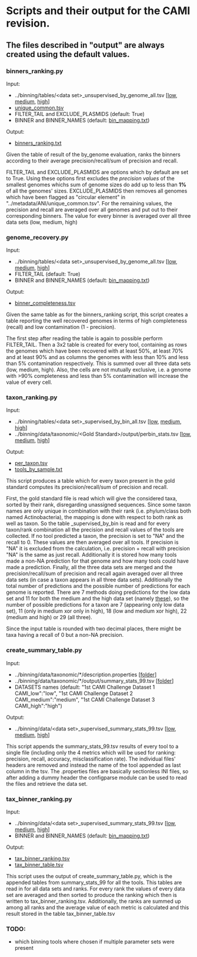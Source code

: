 # Scripts and their output for the CAMI revision. 


## The files described in "output" are always created using the default values.


### binners_ranking.py
Input: 
* ../binning/tables/\<data set\>\_unsupervised\_by\_genome\_all.tsv \[[low](../binning/tables/low_unsupervised_by_genome_all.tsv), [medium](../binning/tables/medium_unsupervised_by_genome_all.tsv), [high](../binning/tables/high_unsupervised_by_genome_all.tsv)]
* [unique_common.tsv](../metadata/ANI/unique_common.tsv)
* FILTER\_TAIL and EXCLUDE\_PLASMIDS (default: True)
* BINNER and BINNER_NAMES (default: [bin\_mapping.txt](bin_mapping.txt))

Output:
* [binners\_ranking.txt](binners_ranking.txt)


Given the table of result of the by_genome evaluation, ranks the binners according to their average precision/recall/sum of precision and recall.

FILTER\_TAIL and EXCLUDE\_PLASMIDS are options which by default are set to True. Using these options first excludes the *precision values* of the smallest genomes whichs sum of genome sizes do add up to less than **1%** of all the genomes' sizes.
EXCLUDE\_PLASMIDS then removes all genomes which have been flagged as "circular element" in "../metadata/ANI/unique\_common.tsv".
For the remaining values, the precision and recall are averaged over all genomes and put out to their corresponding binners. The value for every binner is averaged over all three data sets (low, medium, high)


### genome_recovery.py
Input:
* ../binning/tables/\<data set\>\_unsupervised\_by\_genome\_all.tsv \[[low](../binning/tables/low_unsupervised_by_genome_all.tsv), [medium](../binning/tables/medium_unsupervised_by_genome_all.tsv), [high](../binning/tables/high_unsupervised_by_genome_all.tsv)]
* FILTER\_TAIL (default: True)
* BINNER and BINNER\_NAMES (default: [bin\_mapping.txt](bin_mapping.txt))

Output:
* [binner\_completeness.tsv](binner_completeness.tsv)


Given the same table as for the binners\_ranking script, this script creates a table reporting the well recovered genomes in terms of high completeness (recall) and low contamination (1 - precision).

The first step after reading the table is again to possible perform FILTER_TAIL. Then a 3x2 table is created for every tool, containing as rows the genomes which have been recovered with
at least 50%, at least 70% and at least 90% and as columns the genomes with less than 10% and less than 5% contamination respectively. This is summed over all three data sets (low, medium, high).
Also, the cells are not mutually exclusive, i.e. a genome with >90% completeness and less than 5% contamination will increase the value of every cell.


### taxon_ranking.py
Input:
* ../binning/tables/\<data set\>\_supervised\_by\_bin\_all.tsv \[[low](../binning/tables/low_supervised_by_bin_all.tsv), [medium](../binning/tables/medium_supervised_by_bin_all.tsv), [high](../binning/tables/high_supervised_by_bin_all.tsv)]
* ../binning/data/taxonomic/\<Gold Standard\>/output/perbin\_stats.tsv \[[low](../binning/data/taxonomic/determined_meitner_=_Gold_Standard_0/output/perbin_stats.tsv), [medium](../binning/data/taxonomic/adoring_lalande_=_Gold_Standard_1/output/perbin_stats.tsv), [high](../binning/data/taxonomic/adoring_lalande_=_Gold_Standard_0/output/perbin_stats.tsv)\]

Output:
* [per_taxon.tsv](per_taxon.tsv)
* [tools\_by\_sample.txt](tools_by_sample.txt)

This script produces a table which for every taxon present in the gold standard computes its precision/recall/sum of precision and recall.

First, the gold standard file is read which will give the considered taxa, sorted by their rank, disregarding unassigned sequences. Since some taxon names are only unique in combination with their rank (i.e. phylum/class both named
Actinobacteria), the mapping is done with respect to both rank as well as taxon. So the table \_supervised\_by\_bin is read and for every taxon/rank combination all the precision and recall values of
the tools are collected. If no tool predicted a taxon, the precision is set to "NA" and the recall to 0. These values are then averaged over all tools. If precision is "NA" it is excluded from the calculation,
i.e. precision + recall with precision "NA" is the same as just recall. Additionally it is stored how many tools made a non-NA prediction for that genome and how many tools could have made a prediction.
Finally, all the three data sets are merged and the precision/recall/sum of precision and recall again averaged over all three data sets (in case a taxon appears in all three data sets). Additionally the
total number of predictions and the possible number of predictions for each genome is reported. There are 7 methods doing predictions for the low data set and 11 for both the medium and the high data set
(namely [these](tools_by_sample.txt)), so the number of possible predictions for a taxon are 7 (appearing only low data set), 11 (only in medium xor only in high), 18 (low and medium xor high), 22 (medium and high) or 29 (all three).

Since the input table is rounded with two decimal places, there might be taxa having a recall of 0 but a non-NA precision.


### create\_summary\_table.py
Input:
* ../binning/data/taxonomic/*/description.properties \[[folder](../binning/data/taxonomic)\]
* ../binning/data/taxonomic/*/output/summary\_stats\_99.tsv \[[folder](../binning/data/taxonomic)\]
* DATASETS names (default: "1st CAMI Challenge Dataset 1 CAMI_low":"low",
		"1st CAMI Challenge Dataset 2 CAMI_medium":"medium",
		"1st CAMI Challenge Dataset 3 CAMI_high":"high")

Output:
* ../binning/data/\<data set\>\_supervised\_summary\_stats\_99.tsv \[[low](../binning/data/low_supervised_summary_stats_99.tsv), [medium](../binning/data/medium_supervised_summary_stats_99.tsv), [high](../binning/data/high_supervised_summary_stats_99.tsv)\]


This script appends the summary\_stats\_99.tsv results of every tool to a single file (including only the 4 metrics
which will be used for ranking: precision, recall, accuracy, misclassification rate). The individual files'
headers are removed and instead the name of the tool appended as last column in the tsv.
The .properties files are basically sectionless INI files, so after adding a dummy header the configparse module
can be used to read the files and retrieve the data set.


### tax_binner_ranking.py
Input:
* ../binning/data/\<data set\>\_supervised\_summary\_stats\_99.tsv \[[low](../binning/data/low_supervised_summary_stats_99.tsv), [medium](../binning/data/medium_supervised_summary_stats_99.tsv), [high](../binning/data/high_supervised_summary_stats_99.tsv)\]
* BINNER and BINNER\_NAMES (default: [bin\_mapping.txt](bin_mapping.txt))

Output:
* [tax\_binner\_ranking.tsv](tax_binner_ranking.tsv)
* [tax\_binner\_table.tsv](tax_binner_table.tsv)


This script uses the output of create\_summary\_table.py, which is the appended tables from summary\_stats\_99 for all the tools.
This tables are read in for all data sets and ranks. For every rank the values of every data set are averaged and then sorted
to produce the ranking which then is written to tax\_binner\_ranking.tsv. Additionally, the ranks are summed up among all ranks
and the average value of each metric is calculated and this result stored in the table tax\_binner\_table.tsv


### TODO:
* which binning tools where chosen if multiple parameter sets were present

